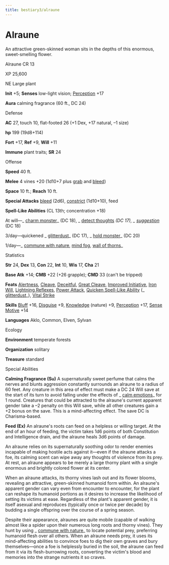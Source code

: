 ```yaml
---
title: bestiary3/alraune
---
```

# Alraune

An attractive green-skinned woman sits in the depths of this enormous, sweet-smelling flower.

Alraune CR 13

XP 25,600

NE Large plant

**Init** +5; **Senses** low-light vision; [Perception](skills/perception.md#_perception) +17

**Aura** calming fragrance (60 ft., DC 24)

Defense

**AC** 27, touch 10, flat-footed 26 (+1 Dex, +17 natural, –1 size)

**hp** 199 (19d8+114)

**Fort** +17, **Ref** +9, **Will** +11

**Immune** plant traits; **SR** 24

Offense

**Speed** 40 ft.

**Melee** 4 vines +20 (1d10+7 plus [grab](monsters/universalMonsterRules.md#_grab) and [bleed](monsters/universalMonsterRules.md#_bleed))

**Space** 10 ft.; **Reach** 10 ft.

**Special Attacks** [bleed](monsters/universalMonsterRules.md#_bleed) (2d6), [constrict](monsters/universalMonsterRules.md#_constrict) (1d10+10), feed

**Spell-Like Abilities** (CL 13th; concentration +18)

At will—_ [charm monster](spells/charmMonster.md#_charm-monster)_ (DC 18), _ [detect thoughts](spells/detectThoughts.md#_detect-thoughts) _(DC 17), _ [suggestion](spells/suggestion.md#_suggestion)_ (DC 18)

3/day—quickened _ [glitterdust](spells/glitterdust.md#_glitterdust)_ (DC 17), _ [hold monster](spells/holdMonster.md#_hold-monster)_ (DC 20)

1/day—_ [commune with nature](spells/communeWithNature.md#_commune-with-nature), [mind fog](spells/mindFog.md#_mind-fog), [wall of thorns](spells/wallOfThorns.md#_wall-of-thorns)_

Statistics

**Str** 24, **Dex** 13, **Con** 22, **Int** 10, **Wis** 17, **Cha** 21

**Base Atk** +14; **CMB** +22 (+26 grapple); **CMD** 33 (can't be tripped)

**Feats** [Alertness](feats.md#_alertness), [Cleave](feats.md#_cleave), [Deceitful](feats.md#_deceitful), [Great Cleave](feats.md#_great-cleave), [Improved Initiative](feats.md#_improved-initiative), [Iron Will](feats.md#_iron-will), [Lightning Reflexes](feats.md#_lightning-reflexes), [Power Attack](feats.md#_power-attack), [Quicken Spell-Like Ability](monsters/monsterFeats.md#_quicken-spell-like-ability) (_ [glitterdust](spells/glitterdust.md#_glitterdust)_), [Vital Strike](feats.md#_vital-strike)

**Skills** [Bluff](skills/bluff.md#_bluff) +16, [Disguise](skills/disguise.md#_disguise) +9, [Knowledge](skills/knowledge.md#_knowledge) (nature) +9, [Perception](skills/perception.md#_perception) +17, [Sense Motive](skills/senseMotive.md#_sense-motive) +14

**Languages** Aklo, Common, Elven, Sylvan

Ecology

**Environment** temperate forests

**Organization** solitary

**Treasure** standard

Special Abilities

**Calming Fragrance (Su)** A supernaturally sweet perfume that calms the nerves and blunts aggression constantly surrounds an alraune to a radius of 60 feet. Any creature in this area of effect must make a DC 24 Will save at the start of its turn to avoid falling under the effects of _ [calm emotions](spells/calmEmotions.md#_calm-emotions)_ for 1 round. Creatures that could be attracted to the alraune's current apparent gender take a –2 penalty on this Will save, while all other creatures gain a +2 bonus on the save. This is a mind-affecting effect. The save DC is Charisma-based.

**Feed (Ex)** An alraune's roots can feed on a helpless or willing target. At the end of an hour of feeding, the victim takes 1d6 points of both Constitution and Intelligence drain, and the alraune heals 3d6 points of damage.

An alraune relies on its supernaturally soothing odor to render enemies incapable of making hostile acts against it—even if the alraune attacks a foe, its calming scent can wipe away any thoughts of violence from its prey. At rest, an alraune appears to be merely a large thorny plant with a single enormous and brightly colored flower at its center.

When an alraune attacks, its thorny vines lash out and its flower blooms, revealing an attractive, green-skinned humanoid form within. An alraune's apparent gender can vary even from encounter to encounter, for the plant can reshape its humanoid portions as it desires to increase the likelihood of setting its victims at ease. Regardless of the plant's apparent gender, it is itself asexual and reproduces (typically once or twice per decade) by budding a single offspring over the course of a spring season.

Despite their appearance, alraunes are quite mobile (capable of walking almost like a spider upon their numerous long roots and thorny vines). They hunt by using _ [commune with nature](spells/communeWithNature.md#_commune-with-nature)_ to locate potential prey, preferring humanoid flesh over all others. When an alraune needs prey, it uses its mind-affecting abilities to convince foes to dig their own graves and bury themselves—once a foe is helplessly buried in the soil, the alraune can feed from it via its flesh-burrowing roots, converting the victim's blood and memories into the strange nutrients it so craves.


